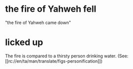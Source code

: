 # the fire of Yahweh fell

"the fire of Yahweh came down"

# licked up

The fire is compared to a thirsty person drinking water. (See: [[rc://en/ta/man/translate/figs-personification]])

